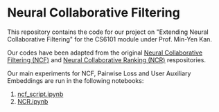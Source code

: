 # Neural Collaborative Filtering

This repository contains the code for our project on "Extending Neural Collaborative Filtering" for the CS6101 module under Prof. Min-Yen Kan.

Our codes have been adapted from the original [Neural Collaborative Filtering (NCF)](https://github.com/hexiangnan/neural_collaborative_filtering) and [Neural Collaborative Ranking (NCR)](https://github.com/Songbo729066989/NCR) respositories.

Our main experiments for NCF, Pairwise Loss and User Auxiliary Embeddings are run in the following notebooks:

1. [ncf_script.ipynb](ncf_script.ipynb)
2. [NCR.ipynb](NCR.ipynb)